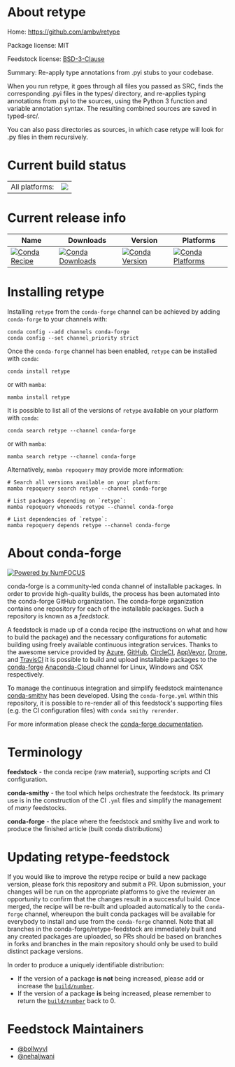 About retype
============

Home: https://github.com/ambv/retype

Package license: MIT

Feedstock license: [BSD-3-Clause](https://github.com/conda-forge/retype-feedstock/blob/main/LICENSE.txt)

Summary: Re-apply type annotations from .pyi stubs to your codebase.

When you run retype, it goes through all files you passed as SRC, finds the
corresponding .pyi files in the types/ directory, and re-applies typing
annotations from .pyi to the sources, using the Python 3 function and
variable annotation syntax. The resulting combined sources are saved in
typed-src/.

You can also pass directories as sources, in which case retype will look
for .py files in them recursively.


Current build status
====================


<table><tr><td>All platforms:</td>
    <td>
      <a href="https://dev.azure.com/conda-forge/feedstock-builds/_build/latest?definitionId=1853&branchName=main">
        <img src="https://dev.azure.com/conda-forge/feedstock-builds/_apis/build/status/retype-feedstock?branchName=main">
      </a>
    </td>
  </tr>
</table>

Current release info
====================

| Name | Downloads | Version | Platforms |
| --- | --- | --- | --- |
| [![Conda Recipe](https://img.shields.io/badge/recipe-retype-green.svg)](https://anaconda.org/conda-forge/retype) | [![Conda Downloads](https://img.shields.io/conda/dn/conda-forge/retype.svg)](https://anaconda.org/conda-forge/retype) | [![Conda Version](https://img.shields.io/conda/vn/conda-forge/retype.svg)](https://anaconda.org/conda-forge/retype) | [![Conda Platforms](https://img.shields.io/conda/pn/conda-forge/retype.svg)](https://anaconda.org/conda-forge/retype) |

Installing retype
=================

Installing `retype` from the `conda-forge` channel can be achieved by adding `conda-forge` to your channels with:

```
conda config --add channels conda-forge
conda config --set channel_priority strict
```

Once the `conda-forge` channel has been enabled, `retype` can be installed with `conda`:

```
conda install retype
```

or with `mamba`:

```
mamba install retype
```

It is possible to list all of the versions of `retype` available on your platform with `conda`:

```
conda search retype --channel conda-forge
```

or with `mamba`:

```
mamba search retype --channel conda-forge
```

Alternatively, `mamba repoquery` may provide more information:

```
# Search all versions available on your platform:
mamba repoquery search retype --channel conda-forge

# List packages depending on `retype`:
mamba repoquery whoneeds retype --channel conda-forge

# List dependencies of `retype`:
mamba repoquery depends retype --channel conda-forge
```


About conda-forge
=================

[![Powered by
NumFOCUS](https://img.shields.io/badge/powered%20by-NumFOCUS-orange.svg?style=flat&colorA=E1523D&colorB=007D8A)](https://numfocus.org)

conda-forge is a community-led conda channel of installable packages.
In order to provide high-quality builds, the process has been automated into the
conda-forge GitHub organization. The conda-forge organization contains one repository
for each of the installable packages. Such a repository is known as a *feedstock*.

A feedstock is made up of a conda recipe (the instructions on what and how to build
the package) and the necessary configurations for automatic building using freely
available continuous integration services. Thanks to the awesome service provided by
[Azure](https://azure.microsoft.com/en-us/services/devops/), [GitHub](https://github.com/),
[CircleCI](https://circleci.com/), [AppVeyor](https://www.appveyor.com/),
[Drone](https://cloud.drone.io/welcome), and [TravisCI](https://travis-ci.com/)
it is possible to build and upload installable packages to the
[conda-forge](https://anaconda.org/conda-forge) [Anaconda-Cloud](https://anaconda.org/)
channel for Linux, Windows and OSX respectively.

To manage the continuous integration and simplify feedstock maintenance
[conda-smithy](https://github.com/conda-forge/conda-smithy) has been developed.
Using the ``conda-forge.yml`` within this repository, it is possible to re-render all of
this feedstock's supporting files (e.g. the CI configuration files) with ``conda smithy rerender``.

For more information please check the [conda-forge documentation](https://conda-forge.org/docs/).

Terminology
===========

**feedstock** - the conda recipe (raw material), supporting scripts and CI configuration.

**conda-smithy** - the tool which helps orchestrate the feedstock.
                   Its primary use is in the construction of the CI ``.yml`` files
                   and simplify the management of *many* feedstocks.

**conda-forge** - the place where the feedstock and smithy live and work to
                  produce the finished article (built conda distributions)


Updating retype-feedstock
=========================

If you would like to improve the retype recipe or build a new
package version, please fork this repository and submit a PR. Upon submission,
your changes will be run on the appropriate platforms to give the reviewer an
opportunity to confirm that the changes result in a successful build. Once
merged, the recipe will be re-built and uploaded automatically to the
`conda-forge` channel, whereupon the built conda packages will be available for
everybody to install and use from the `conda-forge` channel.
Note that all branches in the conda-forge/retype-feedstock are
immediately built and any created packages are uploaded, so PRs should be based
on branches in forks and branches in the main repository should only be used to
build distinct package versions.

In order to produce a uniquely identifiable distribution:
 * If the version of a package **is not** being increased, please add or increase
   the [``build/number``](https://docs.conda.io/projects/conda-build/en/latest/resources/define-metadata.html#build-number-and-string).
 * If the version of a package **is** being increased, please remember to return
   the [``build/number``](https://docs.conda.io/projects/conda-build/en/latest/resources/define-metadata.html#build-number-and-string)
   back to 0.

Feedstock Maintainers
=====================

* [@bollwyvl](https://github.com/bollwyvl/)
* [@nehaljwani](https://github.com/nehaljwani/)

